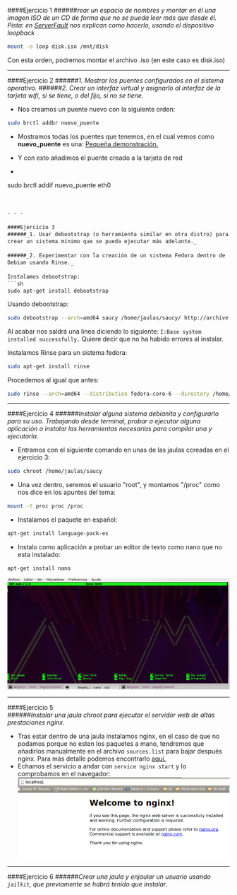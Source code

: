 ####Ejercicio 1
######_rear un espacio de nombres y montar en él una imagen ISO de un CD de forma que no se pueda leer más que desde él. Pista: en [ServerFault](http://serverfault.com/questions/198135/how-to-mount-an-iso-file-in-linux) nos explican como hacerlo, usando el dispositivo loopback_

```sh
mount -o loop disk.iso /mnt/disk
```
Con esta orden, podremos montar el archivo .iso (en este caso es disk.iso) 


- - -


####Ejercicio 2
######_1. Mostrar los puentes configurados en el sistema operativo._
######_2. Crear un interfaz virtual y asignarlo al interfaz de la tarjeta wifi, si se tiene, o del fijo, si no se tiene._

+ Nos creamos un puente nuevo con la siguiente orden:
```sh
sudo brctl addbr nuevo_puente
```
+ Mostramos todas los puentes que tenemos, en el cual vemos como **nuevo_puente** es una:
[Pequeña demonstración.](http://showterm.io/c4d71fcafbaf55287b5fd)

+ Y con esto añadimos el puente creado a la tarjeta de red
+ ```sh
sudo brctl addif nuevo_puente eth0
```


- - -

####Ejercicio 3
######_1. Usar debootstrap (o herramienta similar en otra distro) para crear un sistema mínimo que se pueda ejecutar más adelante._

######_2. Experimentar con la creación de un sistema Fedora dentro de Debian usando Rinse._

Instalamos debootstrap:
```sh
sudo apt-get install debootstrap
```

Usando debootstrap:
```sh
sudo debootstrap --arch=amd64 saucy /home/jaulas/saucy/	http://archive.ubuntu.com/ubuntu
```
Al acabar nos saldrá una linea diciendo lo siguiente: `I:Base system installed successfully.` Quiere decir que no ha habido errores al instalar.

Instalamos Rinse para un sistema fedora:
```sh
sudo apt-get install rinse
```
Procedemos al igual que antes:
```sh
sudo rinse --arch=amd64 --distribution fedora-core-6 --directory /home/jaulas/fedora/
```


- - -

####Ejercicio 4
######_Instalar alguna sistema debianita y configurarlo para su uso. Trabajando desde terminal, probar a ejecutar alguna aplicación o instalar las herramientas necesarias para compilar una y ejecutarla._

+ Entramos con el siguiente comando en unas de las jaulas ccreadas en el ejercicio 3:
```sh
sudo chroot /home/jaulas/saucy
```

* Una vez dentro, seremos el usuario "root", y  montamos  "/proc" como nos dice en los apuntes del tema:
```sh
mount -t proc proc /proc
```

+ Instalamos el paquete en español:
```sh
apt-get install language-pack-es
```
+ Instalo como aplicación a probar un editor de texto como nano que no esta instalado:
```sh
apt-get install nano
```
![comprobacion de Nano en jaula](capturas/Ejercicio4_tema3.png)

- - -

####Ejercicio 5  
######_Instalar una jaula chroot para ejecutar el servidor web de altas prestaciones nginx._


+ Tras estar dentro de una jaula instalamos nginx, en el caso de que no podamos porque no esten los paquetes a mano, tendremos que añadirlos manualmente en el archivo `sources.list` para bajar después nginx. Para más detalle podemos encontrarlo [aquí.](https://github.com/JJ/GII-2014/blob/master/ejercicios/IsraelBlancas/tema3.md#ejercicio-5)
+ Echamos el servicio a andar con `service nginx start` y lo comprobamos en el navegador:
![](capturas/Ejercicio5_tema3.png)

- - -

####Ejercicio 6
######_Crear una jaula y enjaular un usuario usando `jailkit`, que previamente se habrá tenido que instalar._






